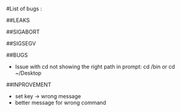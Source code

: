 #List of bugs :

##LEAKS

##SIGABORT

##SIGSEGV

##BUGS

- Issue with cd not showing the right path in prompt: cd /bin or cd ~/Desktop

##INPROVEMENT

- set key -> wrong message
- better message for wrong command